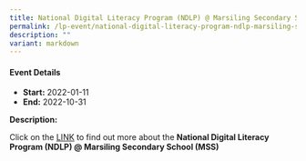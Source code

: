 ```yaml
---
title: National Digital Literacy Program (NDLP) @ Marsiling Secondary School (MSS)
permalink: /lp-event/national-digital-literacy-program-ndlp-marsiling-secondary-school-mss/
description: ""
variant: markdown
---
```

#### Event Details

*   **Start:** 2022-01-11
*   **End:** 2022-10-31

**Description:**

Click on the [LINK](/national-digital-literacy-program-ndpl-marsiling-secondary-school/) to find out more about the **National Digital Literacy Program (NDLP) @ Marsiling Secondary School (MSS)**